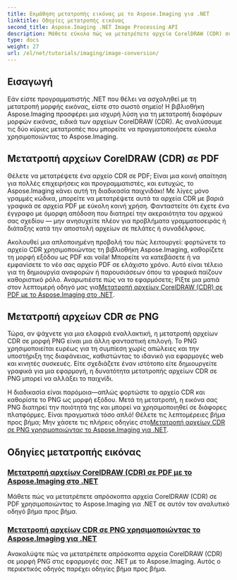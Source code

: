 ```yaml
---
title: Εκμάθηση μετατροπής εικόνας με το Aspose.Imaging για .NET
linktitle: Οδηγίες μετατροπής εικόνας
second_title: Aspose.Imaging .NET Image Processing API
description: Μάθετε εύκολα πώς να μετατρέπετε αρχεία CorelDRAW (CDR) σε PDF και PNG με ολοκληρωμένα εκπαιδευτικά προγράμματα Aspose.Imaging προσαρμοσμένα για προγραμματιστές .NET.
type: docs
weight: 27
url: /el/net/tutorials/imaging/image-conversion/
---
```

## Εισαγωγή

Εάν είστε προγραμματιστής .NET που θέλει να ασχοληθεί με τη μετατροπή μορφής εικόνας, είστε στο σωστό σημείο! Η βιβλιοθήκη Aspose.Imaging προσφέρει μια ισχυρή λύση για τη μετατροπή διαφόρων μορφών εικόνας, ειδικά των αρχείων CorelDRAW (CDR). Ας αναλύσουμε τις δύο κύριες μετατροπές που μπορείτε να πραγματοποιήσετε εύκολα χρησιμοποιώντας το Aspose.Imaging.

## Μετατροπή αρχείων CorelDRAW (CDR) σε PDF

Θέλετε να μετατρέψετε ένα αρχείο CDR σε PDF; Είναι μια κοινή απαίτηση για πολλές επιχειρήσεις και προγραμματιστές, και ευτυχώς, το Aspose.Imaging κάνει αυτή τη διαδικασία παιχνιδάκι! Με λίγες μόνο γραμμές κώδικα, μπορείτε να μετατρέψετε αυτά τα αρχεία CDR με βαριά γραφικά σε αρχεία PDF με εύκολη κοινή χρήση. Φανταστείτε ότι έχετε ένα έγγραφο με όμορφη απόδοση που διατηρεί την ακεραιότητα του αρχικού σας σχεδίου — μην ανησυχείτε πλέον για προβλήματα γραμματοσειράς ή διάταξης κατά την αποστολή αρχείων σε πελάτες ή συναδέλφους. 

 Ακολουθεί μια απλοποιημένη προβολή του πώς λειτουργεί: φορτώνετε το αρχείο CDR χρησιμοποιώντας τη βιβλιοθήκη Aspose.Imaging, καθορίζετε τη μορφή εξόδου ως PDF και voila! Μπορείτε να κατεβάσετε ή να εμφανίσετε το νέο σας αρχείο PDF σε ελάχιστο χρόνο. Αυτό είναι τέλειο για τη δημιουργία αναφορών ή παρουσιάσεων όπου τα γραφικά παίζουν καθοριστικό ρόλο. Αναρωτιέστε πώς να το εφαρμόσετε; Ρίξτε μια ματιά στον λεπτομερή οδηγό μας για[Μετατροπή αρχείων CorelDRAW (CDR) σε PDF με το Aspose.Imaging στο .NET](./convert-cdr-files-to-pdf/).

## Μετατροπή αρχείων CDR σε PNG

Τώρα, αν ψάχνετε για μια ελαφριά εναλλακτική, η μετατροπή αρχείων CDR σε μορφή PNG είναι μια άλλη φανταστική επιλογή. Το PNG χρησιμοποιείται ευρέως για τη συμπίεση χωρίς απώλειες και την υποστήριξη της διαφάνειας, καθιστώντας το ιδανικό για εφαρμογές web και κινητές συσκευές. Είτε σχεδιάζετε έναν ιστότοπο είτε δημιουργείτε γραφικά για μια εφαρμογή, η δυνατότητα μετατροπής αρχείων CDR σε PNG μπορεί να αλλάξει το παιχνίδι.

 Η διαδικασία είναι παρόμοια—απλώς φορτώστε το αρχείο CDR και καθορίστε το PNG ως μορφή εξόδου. Μετά τη μετατροπή, η εικόνα σας PNG διατηρεί την ποιότητά της και μπορεί να χρησιμοποιηθεί σε διάφορες πλατφόρμες. Είναι πραγματικά τόσο απλό! Θέλετε τις λεπτομέρειες βήμα προς βήμα; Μην χάσετε τις πλήρεις οδηγίες στο[Μετατροπή αρχείων CDR σε PNG χρησιμοποιώντας το Aspose.Imaging για .NET](./convert-cdr-files-to-png/).

## Οδηγίες μετατροπής εικόνας
### [Μετατροπή αρχείων CorelDRAW (CDR) σε PDF με το Aspose.Imaging στο .NET](./convert-cdr-files-to-pdf/)
Μάθετε πώς να μετατρέπετε απρόσκοπτα αρχεία CorelDRAW (CDR) σε PDF χρησιμοποιώντας το Aspose.Imaging για .NET σε αυτόν τον αναλυτικό οδηγό βήμα προς βήμα.
### [Μετατροπή αρχείων CDR σε PNG χρησιμοποιώντας το Aspose.Imaging για .NET](./convert-cdr-files-to-png/)
Ανακαλύψτε πώς να μετατρέπετε απρόσκοπτα αρχεία CorelDRAW (CDR) σε μορφή PNG στις εφαρμογές σας .NET με το Aspose.Imaging. Αυτός ο περιεκτικός οδηγός παρέχει οδηγίες βήμα προς βήμα.